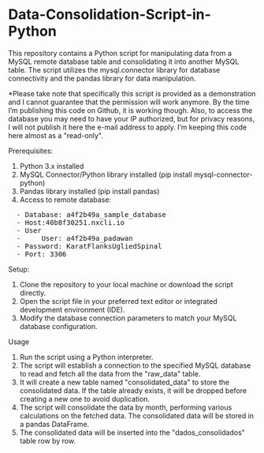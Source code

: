 # Data-Consolidation-Script-in-Python
 This repository contains a Python script for manipulating data from a MySQL remote database table and consolidating it into another MySQL table. The script utilizes the mysql.connector library for database connectivity and the pandas library for data manipulation.  
 
 *Please take note that specifically this script is provided as a demonstration and I cannot guarantee that the permission will work anymore. By the time I’m publishing this code on Github, it is working though. Also, to access the database you may need to have your IP authorized, but for privacy reasons, I will not publish it here the e-mail address to apply. I’m keeping this code here almost as a "read-only".  

 Prerequisites:  
 1.	Python 3.x installed
 2.	MySQL Connector/Python library installed (pip install mysql-connector-python)
 3.	Pandas library installed (pip install pandas)
 4.	Access to remote database:  
<pre>
  -	Database: a4f2b49a_sample_database  
  -	Host:40b8f30251.nxcli.io  
  - User
  -     User: a4f2b49a_padawan  
  -	Password: KaratFlanksUgliedSpinal  
  -	Port: 3306  
</pre>
 
Setup:  
1.	Clone the repository to your local machine or download the script directly.  
2.	Open the script file in your preferred text editor or integrated development environment (IDE).  
3.	Modify the database connection parameters to match your MySQL database configuration.  

Usage
1.	Run the script using a Python interpreter.
2.	The script will establish a connection to the specified MySQL database to read and fetch all the data from the "raw_data" table.
3.	It will create a new table named "consolidated_data" to store the consolidated data. If the table already exists, it will be dropped before creating a new one to avoid duplication.
4.	The script will consolidate the data by month, performing various calculations on the fetched data. The consolidated data will be stored in a pandas DataFrame.
5.	The consolidated data will be inserted into the "dados_consolidados" table row by row.
